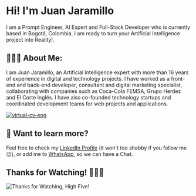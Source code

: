 # Hi! I'm Juan Jaramillo

I am a Prompt Engineer, AI Expert and Full-Stack Developer who is currently based in Bogotá, Colombia. I am ready to turn your Artificial Intelligence project into Reality!.

## 👨🏻‍💻 About Me:

I am Juan Jaramillo, an Artificial Intelligence expert with more than 16 years of experience in digital and technology projects. I have worked as a front-end and back-end developer, consultant and digital marketing specialist, collaborating with companies such as Coca-Cola FEMSA, Grupo Herdez and El Corte Inglés. I have also co-founded technology startups and coordinated development teams for web projects and applications.

[![virtual-cv-eng](https://static.files.juanjaramillo.tech/og-image.webp)](https://juanjaramillo.tech)

## 👀 Want to learn more?

Feel free to check my [LinkedIn Profile](https://www.linkedin.com/in/juan-jaramillo-ai/) (it won't too shabby if you follow me 😉), or add me to [WhatsApp](https://wa.link/mal08v), so we can have a Chat. 

## Thanks for Watching! 🙋🏻‍♂️

![Thanks for Watching, High Five!](https://content.codecademy.com/courses/learn-cpp/community-challenge/highfive.gif 'Thanks for Watching, High Five!')

